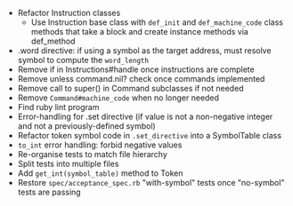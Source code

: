- Refactor Instruction classes
    - Use Instruction base class with `def_init` and
      `def_machine_code` class methods that take a block and create
      instance methods via def_method
- .word directive:
  if using a symbol as the target address, must resolve symbol
  to compute the `word_length`
- Remove if in Instructions#handle once instructions are complete
- Remove unless command.nil? check once commands implemented
- Remove call to super() in Command subclasses if not needed
- Remove `Command#machine_code` when no longer needed
- Find ruby lint program
- Error-handling for .set directive (if value is not a non-negative
  integer and not a previously-defined symbol)
- Refactor token symbol code in `.set_directive` into a
  SymbolTable class
- `to_int` error handling:  forbid negative values
- Re-organise tests to match file hierarchy
- Split tests into multiple files
- Add `get_int(symbol_table)` method to Token
- Restore `spec/acceptance_spec.rb` "with-symbol" tests once
  "no-symbol" tests are passing

